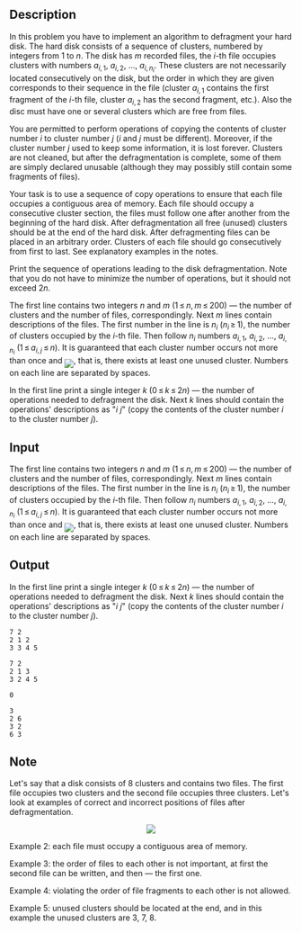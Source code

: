 ## Description

<div><p>In this problem you have to implement an algorithm to defragment your hard disk. The hard disk consists of a sequence of clusters, numbered by integers from <span class="tex-span">1</span> to <span class="tex-span"><i>n</i></span>. The disk has <span class="tex-span"><i>m</i></span> recorded files, the <span class="tex-span"><i>i</i></span>-th file occupies clusters with numbers <span class="tex-span"><i>a</i><sub class="lower-index"><i>i</i>, 1</sub></span>, <span class="tex-span"><i>a</i><sub class="lower-index"><i>i</i>, 2</sub></span>, ..., <span class="tex-span"><i>a</i><sub class="lower-index"><i>i</i>, <i>n</i><sub class="lower-index"><i>i</i></sub></sub></span>. These clusters are not necessarily located consecutively on the disk, but the order in which they are given corresponds to their sequence in the file (cluster <span class="tex-span"><i>a</i><sub class="lower-index"><i>i</i>, 1</sub></span> contains the first fragment of the <span class="tex-span"><i>i</i></span>-th file, cluster <span class="tex-span"><i>a</i><sub class="lower-index"><i>i</i>, 2</sub></span> has the second fragment, etc.). Also the disc must have one or several clusters which are free from files.</p><p>You are permitted to perform operations of copying the contents of cluster number <span class="tex-span"><i>i</i></span> to cluster number <span class="tex-span"><i>j</i></span> (<span class="tex-span"><i>i</i></span> and <span class="tex-span"><i>j</i></span> must be different). Moreover, if the cluster number <span class="tex-span"><i>j</i></span> used to keep some information, it is lost forever. Clusters are not cleaned, but after the defragmentation is complete, some of them are simply declared unusable (although they may possibly still contain some fragments of files).</p><p>Your task is to use a sequence of copy operations to ensure that each file occupies a contiguous area of memory. Each file should occupy a consecutive cluster section, the files must follow one after another from the beginning of the hard disk. After defragmentation all free (unused) clusters should be at the end of the hard disk. After defragmenting files can be placed in an arbitrary order. Clusters of each file should go consecutively from first to last. See explanatory examples in the notes.</p><p>Print the sequence of operations leading to the disk defragmentation. Note that <span class="tex-font-style-bf">you do not have to minimize</span> the number of operations, but it should not exceed <span class="tex-span">2<i>n</i></span>.</p></div><div class="input-specification"><p>The first line contains two integers <span class="tex-span"><i>n</i></span> and <span class="tex-span"><i>m</i></span> (<span class="tex-span">1 ≤ <i>n</i>, <i>m</i> ≤ 200</span>) — the number of clusters and the number of files, correspondingly. Next <span class="tex-span"><i>m</i></span> lines contain descriptions of the files. The first number in the line is <span class="tex-span"><i>n</i><sub class="lower-index"><i>i</i></sub></span> (<span class="tex-span"><i>n</i><sub class="lower-index"><i>i</i></sub> ≥ 1</span>), the number of clusters occupied by the <span class="tex-span"><i>i</i></span>-th file. Then follow <span class="tex-span"><i>n</i><sub class="lower-index"><i>i</i></sub></span> numbers <span class="tex-span"><i>a</i><sub class="lower-index"><i>i</i>, 1</sub></span>, <span class="tex-span"><i>a</i><sub class="lower-index"><i>i</i>, 2</sub></span>, ..., <span class="tex-span"><i>a</i><sub class="lower-index"><i>i</i>, <i>n</i><sub class="lower-index"><i>i</i></sub></sub></span> (<span class="tex-span">1 ≤ <i>a</i><sub class="lower-index"><i>i</i>, <i>j</i></sub> ≤ <i>n</i></span>). It is guaranteed that each cluster number occurs not more than once and <img align="middle" class="tex-formula" src="file://TrCfcTFr.png" style="max-width: 100.0%;max-height: 100.0%;">, that is, there exists at least one unused cluster. Numbers on each line are separated by spaces. </p></div><div class="output-specification"><p>In the first line print a single integer <span class="tex-span"><i>k</i></span> (<span class="tex-span">0 ≤ <i>k</i> ≤ 2<i>n</i></span>) — the number of operations needed to defragment the disk. Next <span class="tex-span"><i>k</i></span> lines should contain the operations' descriptions as "<span class="tex-span"><i>i</i></span> <span class="tex-span"><i>j</i></span>" (copy the contents of the cluster number <span class="tex-span"><i>i</i></span> to the cluster number <span class="tex-span"><i>j</i></span>). </p></div>

## Input

<p>The first line contains two integers <span class="tex-span"><i>n</i></span> and <span class="tex-span"><i>m</i></span> (<span class="tex-span">1 ≤ <i>n</i>, <i>m</i> ≤ 200</span>) — the number of clusters and the number of files, correspondingly. Next <span class="tex-span"><i>m</i></span> lines contain descriptions of the files. The first number in the line is <span class="tex-span"><i>n</i><sub class="lower-index"><i>i</i></sub></span> (<span class="tex-span"><i>n</i><sub class="lower-index"><i>i</i></sub> ≥ 1</span>), the number of clusters occupied by the <span class="tex-span"><i>i</i></span>-th file. Then follow <span class="tex-span"><i>n</i><sub class="lower-index"><i>i</i></sub></span> numbers <span class="tex-span"><i>a</i><sub class="lower-index"><i>i</i>, 1</sub></span>, <span class="tex-span"><i>a</i><sub class="lower-index"><i>i</i>, 2</sub></span>, ..., <span class="tex-span"><i>a</i><sub class="lower-index"><i>i</i>, <i>n</i><sub class="lower-index"><i>i</i></sub></sub></span> (<span class="tex-span">1 ≤ <i>a</i><sub class="lower-index"><i>i</i>, <i>j</i></sub> ≤ <i>n</i></span>). It is guaranteed that each cluster number occurs not more than once and <img align="middle" class="tex-formula" src="file://TrCfcTFr.png" style="max-width: 100.0%;max-height: 100.0%;">, that is, there exists at least one unused cluster. Numbers on each line are separated by spaces. </p>

## Output

<p>In the first line print a single integer <span class="tex-span"><i>k</i></span> (<span class="tex-span">0 ≤ <i>k</i> ≤ 2<i>n</i></span>) — the number of operations needed to defragment the disk. Next <span class="tex-span"><i>k</i></span> lines should contain the operations' descriptions as "<span class="tex-span"><i>i</i></span> <span class="tex-span"><i>j</i></span>" (copy the contents of the cluster number <span class="tex-span"><i>i</i></span> to the cluster number <span class="tex-span"><i>j</i></span>). </p>





```input1
7 2
2 1 2
3 3 4 5

```




```input2
7 2
2 1 3
3 2 4 5

```




```output1
0

```




```output2
3
2 6
3 2
6 3

```



## Note

<p>Let's say that a disk consists of <span class="tex-span">8</span> clusters and contains two files. The first file occupies two clusters and the second file occupies three clusters. Let's look at examples of correct and incorrect positions of files after defragmentation. </p><center class="tex-equation"><img align="middle" class="tex-formula" src="file://ySCwjucv.png" style="max-width: 100.0%;max-height: 100.0%;"></center><p>Example 2: each file must occupy a contiguous area of memory.</p><p>Example 3: the order of files to each other is not important, at first the second file can be written, and then — the first one.</p><p>Example 4: violating the order of file fragments to each other is not allowed.</p><p>Example 5: unused clusters should be located at the end, and in this example the unused clusters are <span class="tex-span">3</span>, <span class="tex-span">7</span>, <span class="tex-span">8</span>.</p>
